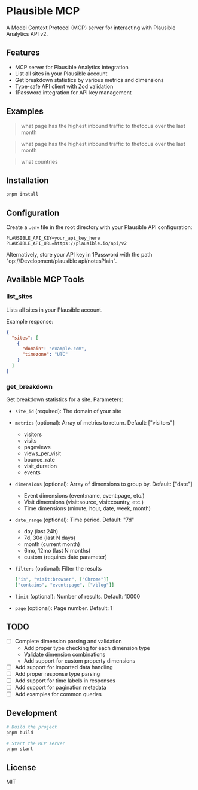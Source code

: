 # Plausible MCP

A Model Context Protocol (MCP) server for interacting with Plausible Analytics API v2.

## Features

- MCP server for Plausible Analytics integration
- List all sites in your Plausible account
- Get breakdown statistics by various metrics and dimensions
- Type-safe API client with Zod validation
- 1Password integration for API key management

## Examples

> what page has the highest inbound traffic to thefocus over the last month

> what page has the highest inbound traffic to thefocus over the last month

> what countries

## Installation

```bash
pnpm install
```

## Configuration

Create a `.env` file in the root directory with your Plausible API configuration:

```env
PLAUSIBLE_API_KEY=your_api_key_here
PLAUSIBLE_API_URL=https://plausible.io/api/v2
```

Alternatively, store your API key in 1Password with the path "op://Development/plausible api/notesPlain".

## Available MCP Tools

### list_sites

Lists all sites in your Plausible account.

Example response:

```json
{
  "sites": [
    {
      "domain": "example.com",
      "timezone": "UTC"
    }
  ]
}
```

### get_breakdown

Get breakdown statistics for a site. Parameters:

- `site_id` (required): The domain of your site
- `metrics` (optional): Array of metrics to return. Default: ["visitors"]

  - visitors
  - visits
  - pageviews
  - views_per_visit
  - bounce_rate
  - visit_duration
  - events

- `dimensions` (optional): Array of dimensions to group by. Default: ["date"]

  - Event dimensions (event:name, event:page, etc.)
  - Visit dimensions (visit:source, visit:country, etc.)
  - Time dimensions (minute, hour, date, week, month)

- `date_range` (optional): Time period. Default: "7d"

  - day (last 24h)
  - 7d, 30d (last N days)
  - month (current month)
  - 6mo, 12mo (last N months)
  - custom (requires date parameter)

- `filters` (optional): Filter the results

  ```json
  ["is", "visit:browser", ["Chrome"]]
  ["contains", "event:page", ["/blog"]]
  ```

- `limit` (optional): Number of results. Default: 10000
- `page` (optional): Page number. Default: 1

## TODO

- [ ] Complete dimension parsing and validation
  - Add proper type checking for each dimension type
  - Validate dimension combinations
  - Add support for custom property dimensions
- [ ] Add support for imported data handling
- [ ] Add proper response type parsing
- [ ] Add support for time labels in responses
- [ ] Add support for pagination metadata
- [ ] Add examples for common queries

## Development

```bash
# Build the project
pnpm build

# Start the MCP server
pnpm start
```

## License

MIT
